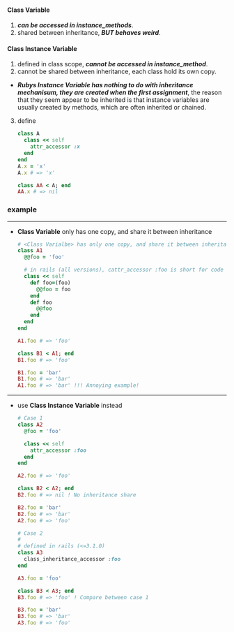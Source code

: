 #### Class Variable

1. ***can be accessed in instance_methods***.
2. shared between inheritance, ***BUT behaves weird***.

#### Class Instance Variable

1. defined in class scope, ***cannot be accessed in instance_method***.
2. cannot be shared between inheritance, each class hold its own copy.

  * ***Rubys Instance Variable has nothing to do with inheritance mechanisum, they are created when the first assignment***, the reason that they seem appear to be inherited is that instance variables are usually created by methods, which are often inherited or chained.

3. define

    ```ruby
    class A
      class << self
        attr_accessor :x
      end
    end
    A.x = 'x'
    A.x # => 'x'

    class AA < A; end
    AA.x # => nil
    ```

### example
- - -
* **Class Variable** only has one copy, and share it between inheritance

    ```ruby
    # <Class Varialbe> has only one copy, and share it between inheritance.
    class A1
      @@foo = 'foo'

      # in rails (all versions), cattr_accessor :foo is short for code below
      class << self
        def foo=(foo)
          @@foo = foo
        end
        def foo
          @@foo
        end
      end
    end

    A1.foo # => 'foo'

    class B1 < A1; end
    B1.foo # => 'foo'

    B1.foo = 'bar'
    B1.foo # => 'bar'
    A1.foo # => 'bar' !!! Annoying example!
    ```

- - -

* use **Class Instance Variable** instead

    ```ruby
    # Case 1
    class A2
      @foo = 'foo'

      class << self
        attr_accessor :foo
      end
    end

    A2.foo # => 'foo'

    class B2 < A2; end
    B2.foo # => nil ! No inheritance share

    B2.foo = 'bar'
    B2.foo # => 'bar'
    A2.foo # => 'foo'

    # Case 2
    #
    # defined in rails (<=3.1.0)
    class A3
      class_inheritance_accessor :foo
    end

    A3.foo = 'foo'

    class B3 < A3; end
    B3.foo # => 'foo' ! Compare between case 1

    B3.foo = 'bar'
    B3.foo # => 'bar'
    A3.foo # => 'foo'
    ```
